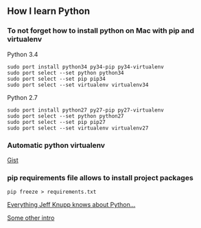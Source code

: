 How I learn Python
----


### To not forget how to install python on Mac with pip and virtualenv

Python 3.4

```
sudo port install python34 py34-pip py34-virtualenv
sudo port select --set python python34
sudo port select --set pip pip34
sudo port select --set virtualenv virtualenv34
```

Python 2.7

```
sudo port install python27 py27-pip py27-virtualenv
sudo port select --set python python27
sudo port select --set pip pip27
sudo port select --set virtualenv virtualenv27
```

### Automatic python virtualenv 

[Gist](https://gist.github.com/noroutine/55c49ee39e65a5643302)

### pip requirements file allows to install project packages

```
pip freeze > requirements.txt
```

[Everything Jeff Knupp knows about Python...](http://www.jeffknupp.com/blog/2013/08/16/open-sourcing-a-python-project-the-right-way/)

[Some other intro](http://www.dabapps.com/blog/introduction-to-pip-and-virtualenv-python/)
